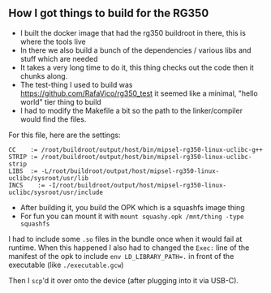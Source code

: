 ## How I got things to build for the RG350


- I built the docker image that had the rg350 buildroot in there, this is where the tools live
- In there we also build a bunch of the dependencies / various libs and stuff which are needed
- It takes a very long time to do it, this thing checks out the code then it chunks along.
- The test-thing I used to build was https://github.com/RafaVico/rg350_test it seemed like a minimal, "hello world" tier thing to build
- I had to modify the Makefile a bit so the path to the linker/compiler would find the files.

For this file, here are the settings:

```
CC    := /root/buildroot/output/host/bin/mipsel-rg350-linux-uclibc-g++
STRIP := /root/buildroot/output/host/bin/mipsel-rg350-linux-uclibc-strip
LIBS  := -L/root/buildroot/output/host/mipsel-rg350-linux-uclibc/sysroot/usr/lib
INCS	:= -I/root/buildroot/output/host/mipsel-rg350-linux-uclibc/sysroot/usr/include
```

- After building it, you build the OPK which is a squashfs image thing
- For fun you can mount it with `mount squashy.opk /mnt/thing -type squashfs`

I had to include some `.so` files in the bundle once when it would fail at runtime. When this happened I also had to changed the `Exec:` line of the manifest of the opk to include `env LD_LIBRARY_PATH=.` in front of the executable (like `./executable.gcw`)

Then I `scp`'d it over onto the device (after plugging into it via USB-C).

     
     
     
     

